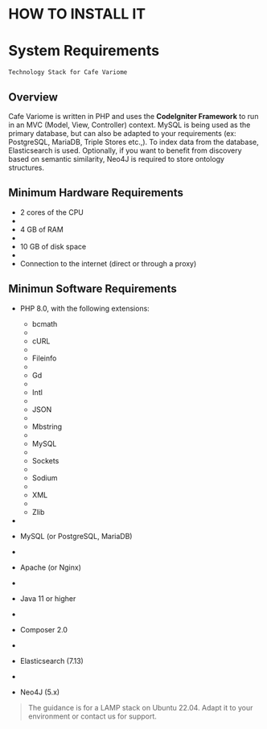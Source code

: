 # HOW TO INSTALL IT

# System Requirements

`Technology Stack for Cafe Variome`

## Overview
Cafe Variome is written in PHP and uses the **CodeIgniter Framework** to run in an MVC (Model, View, Controller) context. MySQL is being used as the primary database, but can also be adapted to your requirements (ex: PostgreSQL, MariaDB, Triple Stores etc.,). To index data from the database, Elasticsearch is used. Optionally, if you want to benefit from discovery based on semantic similarity, Neo4J is required to store ontology structures.

## Minimum Hardware Requirements

* 2 cores of the CPU
* 
* 4 GB of RAM
* 
* 10 GB of disk space
* 
* Connection to the internet (direct or through a proxy)

## Minimun Software Requirements

* PHP 8.0, with the following extensions:

  * bcmath
  * 
  * cURL
  * 
  * Fileinfo
  * 
  * Gd
  * 
  * Intl
  * 
  * JSON
  * 
  * Mbstring
  * 
  * MySQL
  * 
  * Sockets
  * 
  * Sodium
  * 
  * XML
  * 
  * Zlib
* 
* MySQL (or PostgreSQL, MariaDB)
* 
* Apache (or Nginx)
* 
* Java 11 or higher
* 
* Composer 2.0
* 
* Elasticsearch (7.13)
* 
* Neo4J (5.x)

>The guidance is for a LAMP stack on Ubuntu 22.04. Adapt it to your environment or contact us for support.